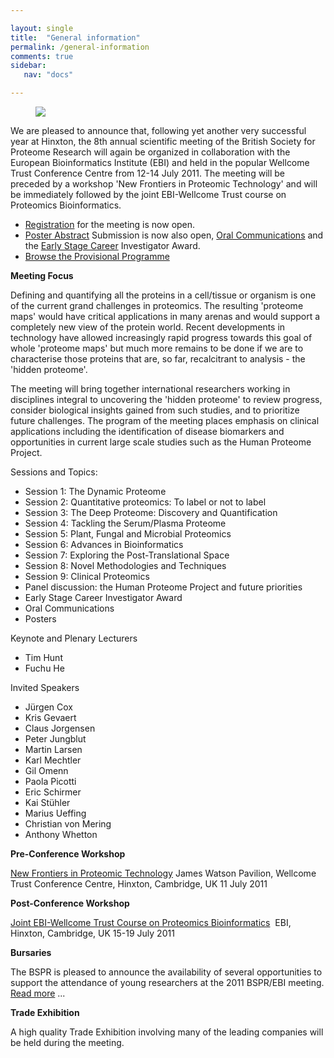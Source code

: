 ```yaml
---

layout: single
title:  "General information"
permalink: /general-information
comments: true
sidebar:
   nav: "docs"

---
```




<figure>
    <img src="{{site.baseurl}}/assets/images/bspr2011s.png">
</figure>

We are pleased to announce that, following yet another very successful year at Hinxton, the 8th annual scientific meeting of the British Society for Proteome Research will again be organized in collaboration with the European Bioinformatics Institute (EBI) and held in the popular Wellcome Trust Conference Centre from 12-14 July 2011.
The meeting will be preceded by a workshop 'New Frontiers in Proteomic Technology' and will be immediately followed by the joint EBI-Wellcome Trust course on Proteomics Bioinformatics.

- [Registration]({{site.baseurl}}/registration-information) for the meeting is now open.
- [Poster Abstract]({{site.baseurl}}/poster-abstract-submission) Submission is now also open, [Oral Communications]({{site.baseurl}}/oral-communication-abstract-submission) and the [Early Stage Career]({{site.baseurl}}/early-stage-career-investigator-award) Investigator Award.
- [Browse the Provisional Programme]({{site.baseurl}}/assets/files/BSPR_2011_Programme.pdf)

**Meeting Focus**

Defining and quantifying all the proteins in a cell/tissue or organism is one of the current grand challenges in proteomics. The resulting 'proteome maps' would have critical applications in many arenas and would support a completely new view of the protein world. Recent developments in technology have allowed increasingly rapid progress towards this goal of whole 'proteome maps' but much more remains to be done if we are to characterise those proteins that are, so far, recalcitrant to analysis - the 'hidden proteome'.

The meeting will bring together international researchers working in disciplines integral to uncovering the 'hidden proteome' to review progress, consider biological insights gained from such studies, and to prioritize future challenges. The program of the meeting places emphasis on clinical applications including the identification of disease biomarkers and opportunities in current large scale studies such as the Human Proteome Project.

Sessions and Topics:

- Session 1: The Dynamic Proteome
- Session 2: Quantitative proteomics: To label or not to label
- Session 3: The Deep Proteome: Discovery and Quantification
- Session 4: Tackling the Serum/Plasma Proteome
- Session 5: Plant, Fungal and Microbial Proteomics
- Session 6: Advances in Bioinformatics
- Session 7: Exploring the Post-Translational Space
- Session 8: Novel Methodologies and Techniques
- Session 9: Clinical Proteomics
- Panel discussion: the Human Proteome Project and future priorities
- Early Stage Career Investigator Award
- Oral Communications
- Posters


Keynote and Plenary Lecturers

- Tim Hunt
- Fuchu He

Invited Speakers

- Jürgen Cox
- Kris Gevaert
- Claus Jorgensen
- Peter Jungblut
- Martin Larsen
- Karl Mechtler
- Gil Omenn
- Paola Picotti
- Eric Schirmer
- Kai Stühler
- Marius Ueffing
- Christian von Mering
- Anthony Whetton

**Pre-Conference Workshop**

[New Frontiers in Proteomic Technology]({{site.baseurl}}/pre-meeting-bspr-workshop) James Watson Pavilion, Wellcome Trust Conference Centre, Hinxton, Cambridge, UK 11 July 2011

**Post-Conference Workshop**

[Joint EBI-Wellcome Trust Course on Proteomics Bioinformatics]({{site.baseurl}}/joint-ebi-wellcome-trust-course-on-proteomics-bioinformatics)  EBI, Hinxton, Cambridge, UK 15-19 July 2011 


**Bursaries**

The BSPR is pleased to announce the availability of several opportunities to support the attendance of young researchers at the 2011 BSPR/EBI meeting. [Read more]({{site.baseurl}}/bspr-awards-and-fellowships-2011) ...

**Trade Exhibition**

A high quality Trade Exhibition involving many of the leading companies will be held during the meeting.
